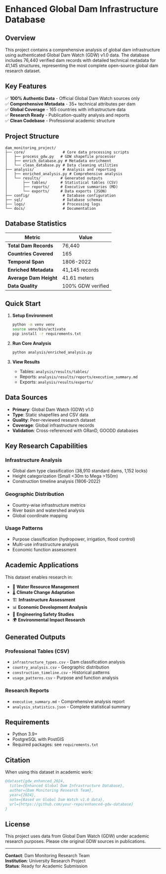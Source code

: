 # Enhanced Global Dam Infrastructure Database



## Overview

This project contains a comprehensive analysis of global dam infrastructure using authenticated Global Dam Watch (GDW) v1.0 data. The database includes 76,440 verified dam records with detailed technical metadata for 41,145 structures, representing the most complete open-source global dam research dataset.

## Key Features

✅ **100% Authentic Data** - Official Global Dam Watch sources only  
✅ **Comprehensive Metadata** - 35+ technical attributes per dam  
✅ **Global Coverage** - 165 countries with infrastructure data  
✅ **Research Ready** - Publication-quality analysis and reports  
✅ **Clean Codebase** - Professional academic structure  

## Project Structure

```
dam_monitoring_project/
├── core/                 # Core data processing scripts
│   ├── process_gdw.py   # GDW shapefile processor
│   ├── enrich_database.py # Metadata enrichment
│   └── clean_database.py # Data cleaning utilities
├── analysis/             # Analysis and reporting
│   ├── enriched_analysis.py # Comprehensive analysis
│   └── results/         # Generated outputs
│       ├── tables/      # Statistical tables (CSV)
│       ├── reports/     # Executive summaries (MD)
│       └── exports/     # Data exports (JSON)
├── config/               # Database configuration
├── sql/                  # Database schemas
├── logs/                 # Processing logs
└── docs/                 # Documentation
```

## Database Statistics

| Metric | Value |
|--------|-------|
| **Total Dam Records** | 76,440 |
| **Countries Covered** | 165 |
| **Temporal Span** | 1806-2022 |
| **Enriched Metadata** | 41,145 records |
| **Average Dam Height** | 41.61 meters |
| **Data Quality** | 100% GDW verified |

## Quick Start

1. **Setup Environment**
   ```bash
   python -m venv venv
   source venv/bin/activate
   pip install -r requirements.txt
   ```

2. **Run Core Analysis**
   ```bash
   python analysis/enriched_analysis.py
   ```

3. **View Results**
   - Tables: `analysis/results/tables/`
   - Reports: `analysis/results/reports/executive_summary.md`
   - Exports: `analysis/results/exports/`

## Data Sources

- **Primary**: Global Dam Watch (GDW) v1.0 
- **Type**: Static shapefiles and CSV data
- **Quality**: Peer-reviewed research dataset
- **Coverage**: Global infrastructure records
- **Validation**: Cross-referenced with GRanD, GOODD databases

## Key Research Capabilities

### Infrastructure Analysis
- Global dam type classification (38,910 standard dams, 1,152 locks)
- Height categorization (Small <30m to Mega >150m)
- Construction timeline analysis (1806-2022)

### Geographic Distribution  
- Country-wise infrastructure metrics
- River basin and watershed analysis
- Global coordinate mapping

### Usage Patterns
- Purpose classification (hydropower, irrigation, flood control)
- Multi-use infrastructure analysis
- Economic function assessment

## Academic Applications

This dataset enables research in:
- 🌊 **Water Resource Management**
- 🌡️ **Climate Change Adaptation** 
- 🏗️ **Infrastructure Assessment**
- 📊 **Economic Development Analysis**
- 🔬 **Engineering Safety Studies**
- 🌍 **Environmental Impact Research**

## Generated Outputs

### Professional Tables (CSV)
- `infrastructure_types.csv` - Dam classification analysis
- `country_analysis.csv` - Geographic distribution  
- `construction_timeline.csv` - Historical patterns
- `usage_patterns.csv` - Purpose and function analysis

### Research Reports
- `executive_summary.md` - Comprehensive analysis report
- `analysis_statistics.json` - Complete statistical summary

## Requirements

- Python 3.9+
- PostgreSQL with PostGIS
- Required packages: see `requirements.txt`

## Citation

When using this dataset in academic work:

```bibtex
@dataset{gdw_enhanced_2024,
  title={Enhanced Global Dam Infrastructure Database},
  author={Dam Monitoring Research Team},
  year={2024},
  note={Based on Global Dam Watch v1.0 data},
  url={https://github.com/your-repo/enhanced-gdw-database}
}
```

## License

This project uses data from Global Dam Watch (GDW) under academic research purposes. Please cite original GDW sources in publications.

---

**Contact**: Dam Monitoring Research Team  
**Institution**: University Research Project  
**Status**: Ready for Academic Submission
